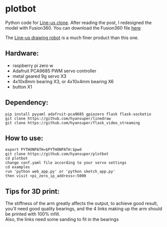 # plotbot
Python code for [Line-us clone](http://www.buildlog.net/blog/2017/02/a-line-us-clone/).
After reading the post, I redesigned the model with Fusion360. You can download the Fusion360 file [here](https://a360.co/2Pvn2hH)

The [Line-us drawing robot](https://www.line-us.com/) is a much finer product than this one.

## Hardware:
* raspberry pi zero w
* Adafruit PCA9685 PWM servo controller
* metal geared 9g servo X3
* 4x10x8mm bearing X3, or 4x10x4mm bearing X6
* button X1

## Dependency: 
    pip install pyyaml adafruit-pca9685 gpiozero flask flask-socketio
    git clone https://github.com/hyansuper/linedraw
    git clone https://github.com/hyansuper/flask_video_streaming

## How to use:
    export PYTHONPATH=$PYTHONPATH:$pwd
    git clone https://github.com/hyansuper/plotbot
    cd plotbot
    change conf.yaml file according to your servo settings
    cd examples
    run 'python web_app.py' or 'python sketch_app.py'
    then visit <pi_zero_ip_address>:5000

## Tips for 3D print:
The stiffness of the arm greatly affects the output, to achieve good result, you'll need good quality bearings, and the 4 links making up the arm should be printed with 100% infill.<br/>
Also, the links need some sanding to fit in the bearings
